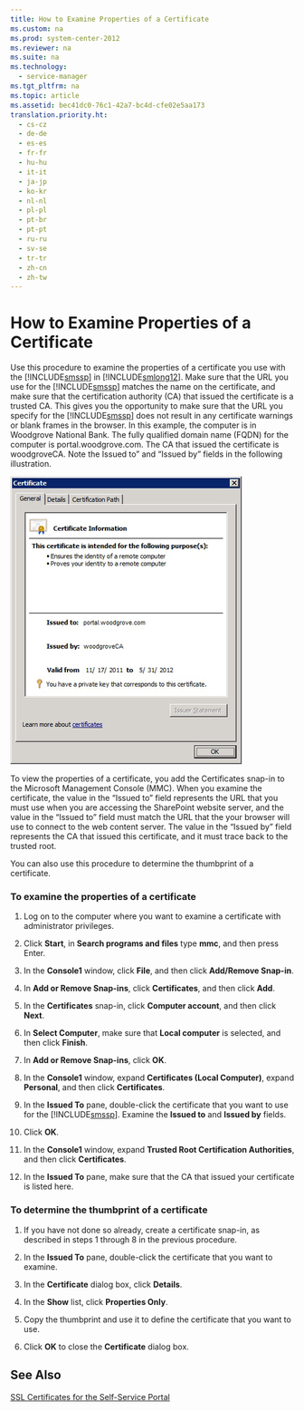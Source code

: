 ```yaml
---
title: How to Examine Properties of a Certificate
ms.custom: na
ms.prod: system-center-2012
ms.reviewer: na
ms.suite: na
ms.technology: 
  - service-manager
ms.tgt_pltfrm: na
ms.topic: article
ms.assetid: bec41dc0-76c1-42a7-bc4d-cfe02e5aa173
translation.priority.ht: 
  - cs-cz
  - de-de
  - es-es
  - fr-fr
  - hu-hu
  - it-it
  - ja-jp
  - ko-kr
  - nl-nl
  - pl-pl
  - pt-br
  - pt-pt
  - ru-ru
  - sv-se
  - tr-tr
  - zh-cn
  - zh-tw
---
```

# How to Examine Properties of a Certificate
Use this procedure to examine the properties of a certificate you use with the [!INCLUDE[smssp](../../../sm/deploy/deploy-guide/includes/smssp_md.md)] in [!INCLUDE[smlong12](../../../sm/deploy/deploy-guide/includes/smlong12_md.md)]. Make sure that the URL you use for the [!INCLUDE[smssp](../../../sm/deploy/deploy-guide/includes/smssp_md.md)] matches the name on the certificate, and make sure that the certification authority \(CA\) that issued the certificate is a trusted CA. This gives you the opportunity to make sure that the URL you specify for the [!INCLUDE[smssp](../../../sm/deploy/deploy-guide/includes/smssp_md.md)] does not result in any certificate warnings or blank frames in the browser. In this example, the computer is in Woodgrove National Bank. The fully qualified domain name \(FQDN\) for the computer is portal.woodgrove.com. The CA that issued the certificate is woodgroveCA. Note the Issued to” and “Issued by” fields in the following illustration.  
  
 ![Examine Certificate Properties](../../../sm/deploy/deploy-guide/media/CertificateProperties.gif "CertificateProperties")  
  
 To view the properties of a certificate, you add the Certificates snap\-in to the Microsoft Management Console \(MMC\). When you examine the certificate, the value in the “Issued to” field represents the URL that you must use when you are accessing the SharePoint website server, and the value in the “Issued to” field must match the URL that the your browser will use to connect to the web content server. The value in the “Issued by” field represents the CA that issued this certificate, and it must trace back to the trusted root.  
  
 You can also use this procedure to determine the thumbprint of a certificate.  
  
### To examine the properties of a certificate  
  
1.  Log on to the computer where you want to examine a certificate with administrator privileges.  
  
2.  Click **Start**, in **Search programs and files** type **mmc**, and then press Enter.  
  
3.  In the **Console1** window, click **File**, and then click **Add\/Remove Snap\-in**.  
  
4.  In **Add or Remove Snap\-ins**, click **Certificates**, and then click **Add**.  
  
5.  In the **Certificates** snap\-in, click **Computer account**, and then click **Next**.  
  
6.  In **Select Computer**, make sure that **Local computer** is selected, and then click **Finish**.  
  
7.  In **Add or Remove Snap\-ins**, click **OK**.  
  
8.  In the **Console1** window, expand **Certificates \(Local Computer\)**, expand **Personal**, and then click **Certificates**.  
  
9. In the **Issued To** pane, double\-click the certificate that you want to use for the [!INCLUDE[smssp](../../../sm/deploy/deploy-guide/includes/smssp_md.md)]. Examine the **Issued to** and **Issued by** fields.  
  
10. Click **OK**.  
  
11. In the **Console1** window, expand **Trusted Root Certification Authorities**, and then click **Certificates**.  
  
12. In the **Issued To** pane, make sure that the CA that issued your certificate is listed here.  
  
### To determine the thumbprint of a certificate  
  
1.  If you have not done so already, create a certificate snap\-in, as described in steps 1 through 8 in the previous procedure.  
  
2.  In the **Issued To** pane, double\-click the certificate that you want to examine.  
  
3.  In the **Certificate** dialog box, click **Details**.  
  
4.  In the **Show** list, click **Properties Only**.  
  
5.  Copy the thumbprint and use it to define the certificate that you want to use.  
  
6.  Click **OK** to close the **Certificate** dialog box.  
  
## See Also  
 [SSL Certificates for the Self\-Service Portal](../../../sm/deploy/deploy-guide/SSL-Certificates-for-the-Self-Service-Portal.md)